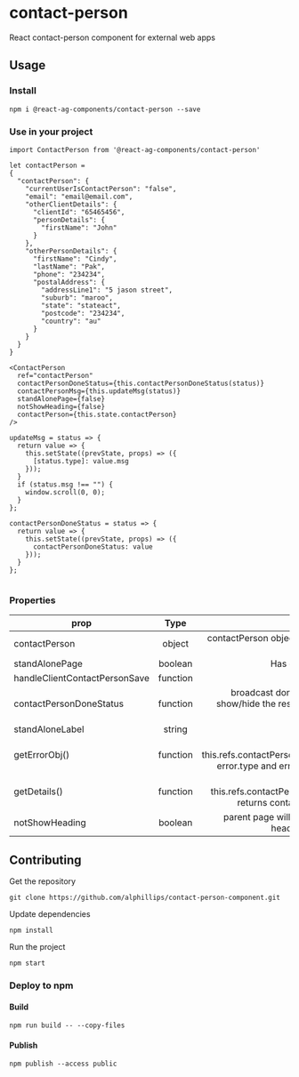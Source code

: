 # contact-person

React contact-person component for external web apps

## Usage

### Install
```
npm i @react-ag-components/contact-person --save
```
### Use in your project
```
import ContactPerson from '@react-ag-components/contact-person'
```

```
let contactPerson =
{
  "contactPerson": {
    "currentUserIsContactPerson": "false",
    "email": "email@email.com",
    "otherClientDetails": {
      "clientId": "65465456",
      "personDetails": {
        "firstName": "John"
      }
    },
    "otherPersonDetails": {
      "firstName": "Cindy",
      "lastName": "Pak",
      "phone": "234234",
      "postalAddress": {
        "addressLine1": "5 jason street",
        "suburb": "maroo",
        "state": "stateact",
        "postcode": "234234",
        "country": "au"
      }
    }
  }
}
```

```
<ContactPerson
  ref="contactPerson"
  contactPersonDoneStatus={this.contactPersonDoneStatus(status)}
  contactPersonMsg={this.updateMsg(status)}
  standAlonePage={false}
  notShowHeading={false}
  contactPerson={this.state.contactPerson}
/>

updateMsg = status => {
  return value => {
    this.setState((prevState, props) => ({
      [status.type]: value.msg
    }));
  }
  if (status.msg !== "") {
    window.scroll(0, 0);
  }
};

contactPersonDoneStatus = status => {
  return value => {
    this.setState((prevState, props) => ({
      contactPersonDoneStatus: value
    }));
  }
};


```

### Properties

| prop        | Type           | Note  |
| ------------- |:-------------:| -----:|
| contactPerson      | object | contactPerson object provide by the parent page |
| standAlonePage     | boolean      |   Has own Save button |
| handleClientContactPersonSave     | function      |   perform save |
| contactPersonDoneStatus     | function      |   broadcast done, usually use to show/hide the rest of the fields on the parent page |
| standAloneLabel     | string      |   default is "Save" |
| getErrorObj()     | function      |   let error = this.refs.contactPerson.getErrorObj(), error.type and error.msg available |
| getDetails()     | function      |   let details = this.refs.contactPerson.getDetails() returns contactPerson object |
| notShowHeading     | boolean      |   parent page will provide it's own heading, description. |



## Contributing

Get the repository
```
git clone https://github.com/alphillips/contact-person-component.git
```

Update dependencies
```
npm install
```

Run the project
```
npm start
```

### Deploy to npm
#### Build
`npm run build -- --copy-files`

#### Publish
`npm publish --access public`
